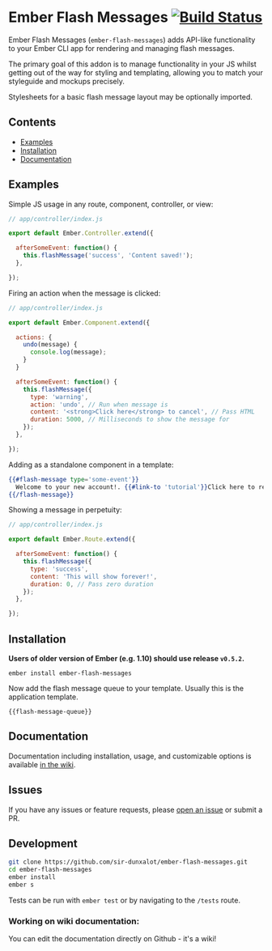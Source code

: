 Ember Flash Messages [![Build Status](https://travis-ci.org/sir-dunxalot/ember-flash-messages.svg?branch=master)](https://travis-ci.org/sir-dunxalot/ember-flash-messages)
======

Ember Flash Messages (`ember-flash-messages`) adds API-like functionality to your Ember CLI app for rendering and managing flash messages.

The primary goal of this addon is to manage functionality in your JS whilst getting out of the way for styling and templating, allowing you to match your styleguide and mockups precisely.

Stylesheets for a basic flash message layout may be optionally imported.

## Contents

- [Examples](#examples)
- [Installation](#installation)
- [Documentation](#documentation)

## Examples

Simple JS usage in any route, component, controller, or view:

```js
// app/controller/index.js

export default Ember.Controller.extend({

  afterSomeEvent: function() {
    this.flashMessage('success', 'Content saved!');
  },

});
```

Firing an action when the message is clicked:

```js
// app/controller/index.js

export default Ember.Component.extend({

  actions: {
    undo(message) {
      console.log(message);
    }
  }

  afterSomeEvent: function() {
    this.flashMessage({
      type: 'warning',
      action: 'undo', // Run when message is
      content: '<strong>Click here</strong> to cancel', // Pass HTML
      duration: 5000, // Milliseconds to show the message for
    });
  },

});
```

Adding as a standalone component in a template:

```hbs
{{#flash-message type='some-event'}}
  Welcome to your new account!. {{#link-to 'tutorial'}}Click here to repeat the tutorial{{/link-to}}.
{{/flash-message}}
```

Showing a message in perpetuity:

```js
// app/controller/index.js

export default Ember.Route.extend({

  afterSomeEvent: function() {
    this.flashMessage({
      type: 'success',
      content: 'This will show forever!',
      duration: 0, // Pass zero duration
    });
  },

});
```

## Installation

**Users of older version of Ember (e.g. 1.10) should use release `v0.5.2`.**

```
ember install ember-flash-messages
```

Now add the flash message queue to your template. Usually this is the application template.

```
{{flash-message-queue}}
```

## Documentation

Documentation including installation, usage, and customizable options is available [in the wiki](https://github.com/sir-dunxalot/ember-flash-messages/wiki).

## Issues

If you have any issues or feature requests, please [open an issue](https://github.com/sir-dunxalot/ember-flash-messages/issues/new) or submit a PR.

## Development

```sh
git clone https://github.com/sir-dunxalot/ember-flash-messages.git
cd ember-flash-messages
ember install
ember s
```

Tests can be run with `ember test` or by navigating to the `/tests` route.

### Working on wiki documentation:

You can edit the documentation directly on Github - it's a wiki!
